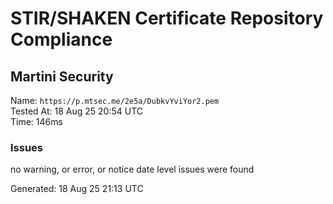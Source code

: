 # STIR/SHAKEN Certificate Repository Compliance

## Martini Security

Name: `https://p.mtsec.me/2e5a/DubkvYviYor2.pem`\
Tested At: 18 Aug 25 20:54 UTC\
Time: 146ms

### Issues

no warning, or error, or notice date level issues were found

Generated: 18 Aug 25 21:13 UTC